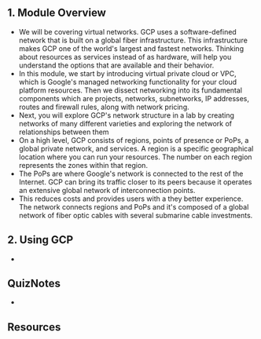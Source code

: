 ## 1. Module Overview

* We will be covering virtual networks. GCP uses a software-defined network that is built on a global fiber infrastructure. This infrastructure makes GCP one of the world's largest and fastest networks. Thinking about resources as services instead of as hardware, will help you understand the options that are available and their behavior.
* In this module, we start by introducing virtual private cloud or VPC, which is Google's managed networking functionality for your cloud platform resources. Then we dissect networking into its fundamental components which are projects, networks, subnetworks, IP addresses, routes and firewall rules, along with network pricing.
* Next, you will explore GCP's network structure in a lab by creating networks of many different varieties and exploring the network of relationships between them
* On a high level, GCP consists of regions, points of presence or PoPs, a global private network, and services. A region is a specific geographical location where you can run your resources. The number on each region represents the zones within that region.
* The PoPs are where Google's network is connected to the rest of the Internet. GCP can bring its traffic closer to its peers because it operates an extensive global network of interconnection points.
* This reduces costs and provides users with a they better experience. The network connects regions and PoPs and it's composed of a global network of fiber optic cables with several submarine cable investments.

## 2. Using GCP

*

## QuizNotes

* 
	
## Resources


